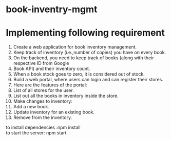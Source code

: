 # book-inventry-mgmt

# Implementing following requirement

1. Create a web application for book inventory management.   
2. Keep track of inventory (i.e.,number of copies) you have on every book.  
3. On the backend, you need to keep track of books (along with their respective ID from Google
4. Book API) and their inventory count.   
5. When a book stock goes to zero, it is considered out of stock.  
6. Build a web portal, where users can login and can register their stores.  
7. Here are the features of the portal:  
8. List of all stores for the user.  
9. List out all the books in inventory inside the store.  
10. Make changes to inventory:  
11. Add a new book.  
12. Update inventory for an existing book.  
14. Remove from the inventory.  

to install dependencies :npm install     
to start the server: npm start  
